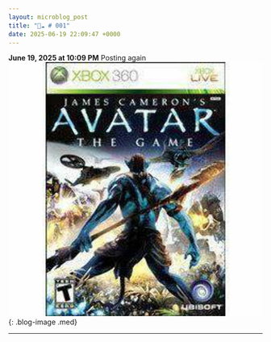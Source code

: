 ```yaml
---
layout: microblog_post
title: "🔵☁️ # 001"
date: 2025-06-19 22:09:47 +0000
---
```


**June 19, 2025 at 10:09 PM**
Posting again
![posting-again](/assets/images/microblog/posting-again-0.jpg){: .blog-image .med}


---

